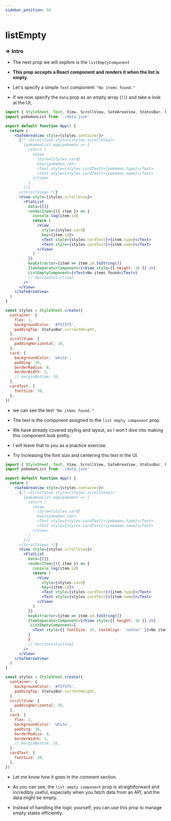 ```yaml
---
sidebar_position: 54
---
```


# listEmpty

>

### **=>** Intro

- The next prop we will explore is the `listEmptyComponent`

- **This prop accepts a React component and renders it when the list is empty.**

- Let's specify a simple `Text` component: `"No items found."`

- If we now specify the `data` prop as an empty array (`[]`) and take a look at the UI,

```jsx
import { StyleSheet, Text, View, ScrollView, SafeAreaView, StatusBar, FlatList } from 'react-native'
import pokemonList from './data.json'

export default function App() {
  return (
    <SafeAreaView style={styles.container}>
      {/* <ScrollView style={styles.scrollView}>
        {pokemonList.map(pokemon => {
          return (
            <View
              style={styles.card}
              key={pokemon.id}>
              <Text style={styles.cardText}>{pokemon.type}</Text>
              <Text style={styles.cardText}>{pokemon.name}</Text>
            </View>
          )
        })}
      </ScrollView> */}
      <View style={styles.scrollView}>
        <FlatList
          data={[]}
          renderItem={({ item }) => {
            console.log(item.id)
            return (
              <View
                style={styles.card}
                key={item.id}>
                <Text style={styles.cardText}>{item.type}</Text>
                <Text style={styles.cardText}>{item.name}</Text>
              </View>
            )
          }}
          keyExtractor={item => item.id.toString()}
          ItemSeparatorComponent={<View style={{ height: 16 }} />}
          ListEmptyComponent={<Text>No items found</Text>}
          // horizontal={true}
        />
      </View>
    </SafeAreaView>
  )
}

const styles = StyleSheet.create({
  container: {
    flex: 1,
    backgroundColor: '#f5f5f5',
    paddingTop: StatusBar.currentHeight,
  },
  scrollView: {
    paddingHorizontal: 16,
  },
  card: {
    backgroundColor: 'white',
    padding: 16,
    borderRadius: 8,
    borderWidth: 1,
    // marginBottom: 16,
  },
  cardText: {
    fontSize: 30,
  },
})
```

- we can see the text `"No items found."`

- The text is the component assigned to the `list empty component` prop.

- We have already covered styling and layout, so I won't dive into making this component look pretty.

- I will leave that to you as a practice exercise.

- Try increasing the font size and centering this text in the UI.

```jsx
import { StyleSheet, Text, View, ScrollView, SafeAreaView, StatusBar, FlatList } from 'react-native'
import pokemonList from './data.json'

export default function App() {
  return (
    <SafeAreaView style={styles.container}>
      {/* <ScrollView style={styles.scrollView}>
        {pokemonList.map(pokemon => {
          return (
            <View
              style={styles.card}
              key={pokemon.id}>
              <Text style={styles.cardText}>{pokemon.type}</Text>
              <Text style={styles.cardText}>{pokemon.name}</Text>
            </View>
          )
        })}
      </ScrollView> */}
      <View style={styles.scrollView}>
        <FlatList
          data={[]}
          renderItem={({ item }) => {
            console.log(item.id)
            return (
              <View
                style={styles.card}
                key={item.id}>
                <Text style={styles.cardText}>{item.type}</Text>
                <Text style={styles.cardText}>{item.name}</Text>
              </View>
            )
          }}
          keyExtractor={item => item.id.toString()}
          ItemSeparatorComponent={<View style={{ height: 16 }} />}
           ListEmptyComponent={
            <Text style={{ fontSize: 35, textAlign: 'center' }}>No items found</Text>
          }
          }
          // horizontal={true}
        />
      </View>
    </SafeAreaView>
  )
}

const styles = StyleSheet.create({
  container: {
    backgroundColor: '#f5f5f5',
    paddingTop: StatusBar.currentHeight,
  },
  scrollView: {
    paddingHorizontal: 16,
  },
  card: {
    flex: 1,
    backgroundColor: 'white',
    padding: 16,
    borderRadius: 8,
    borderWidth: 1,
    // marginBottom: 16,
  },
  cardText: {
    fontSize: 30,
  },
})
```

- Let me know how it goes in the comment section.

- As you can see, the `list empty component` prop is straightforward and incredibly useful, especially when you fetch data from an API, and the data might be empty.

- Instead of handling the logic yourself, you can use this prop to manage empty states efficiently.
